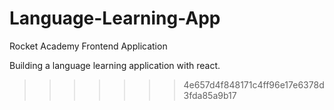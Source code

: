 # Language-Learning-App

Rocket Academy Frontend Application

Building a language learning application with react.
>>>>>>> 4e657d4f848171c4ff96e17e6378d3fda85a9b17

